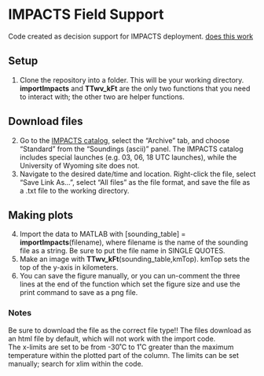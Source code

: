 # IMPACTS Field Support
 Code created as decision support for IMPACTS deployment.
[does this work](doc/wetbulb_profile.md)
## Setup
1. Clone the repository into a folder. This will be your working directory. **importImpacts** and **TTwv_kFt** are the only two functions that you need to interact with; the other two are helper functions.

## Download files
2. Go to the [IMPACTS catalog](impacts.atmos.washington.edu/), select the “Archive” tab, and choose “Standard” from the “Soundings (ascii)” panel. The IMPACTS catalog includes special launches (e.g. 03, 06, 18 UTC launches), while the University of Wyoming site does not.
3. Navigate to the desired date/time and location. Right-click the file, select “Save Link As…”, select “All files” as the file format, and save the file as a .txt file to the working directory. 

## Making plots
4. Import the data to MATLAB with [sounding_table] = **importImpacts**(filename), where filename is the name of the sounding file as a string. Be sure to put the file name in SINGLE QUOTES.
5. Make an image with **TTwv_kFt**(sounding_table,kmTop). kmTop sets the top of the y-axis in kilometers.
6. You can save the figure manually, or you can un-comment the three lines at the end of the function which set the figure size and use the print command to save as a png file.

### Notes
Be sure to download the file as the correct file type!! The files download as an html file by default, which will not work with the import code.  
The x-limits are set to be from -30˚C to 1˚C greater than the maximum temperature within the plotted part of the column. The limits can be set manually; search for xlim within the code.
